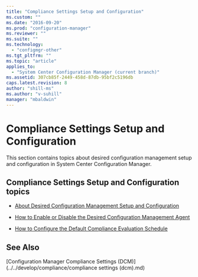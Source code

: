 ```yaml
---
title: "Compliance Settings Setup and Configuration"
ms.custom: ""
ms.date: "2016-09-20"
ms.prod: "configuration-manager"
ms.reviewer: ""
ms.suite: ""
ms.technology: 
  - "configmgr-other"
ms.tgt_pltfrm: ""
ms.topic: "article"
applies_to: 
  - "System Center Configuration Manager (current branch)"
ms.assetid: 307cb85f-2449-458d-87db-95bf2c5196db
caps.latest.revision: 8
author: "shill-ms"
ms.author: "v-suhill"
manager: "mbaldwin"
---
```

# Compliance Settings Setup and Configuration
This section contains topics about desired configuration management setup and configuration in System Center Configuration Manager.  
  
## Compliance Settings Setup and Configuration topics  
  
-   [About Desired Configuration Management Setup and Configuration](../../develop/compliance/about-compliance-settings--dcm--setup-and-configuration.md)  
  
-   [How to Enable or Disable the Desired Configuration Management Agent](../../develop/compliance/how-to-enable-or-disable-the-compliance-settings--dcm--agent.md)  
  
-   [How to Configure the Default Compliance Evaluation Schedule](../../develop/compliance/how-to-configure-the-default-compliance-evaluation-schedule.md)  
  
## See Also  
 [Configuration Manager Compliance Settings (DCM)](../../develop/compliance/compliance settings (dcm).md)